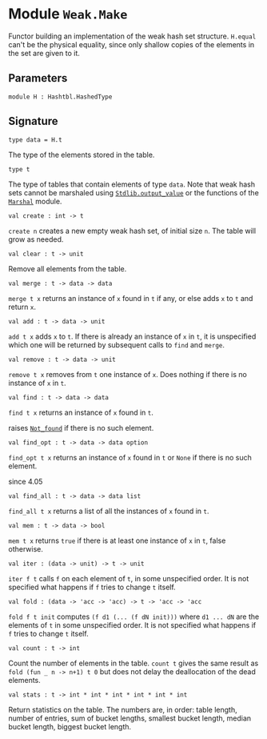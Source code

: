 
# Module `Weak.Make`

Functor building an implementation of the weak hash set structure. `H.equal` can't be the physical equality, since only shallow copies of the elements in the set are given to it.


## Parameters

```
module H : Hashtbl.HashedType
```

## Signature

```
type data = H.t
```
The type of the elements stored in the table.

```
type t
```
The type of tables that contain elements of type `data`. Note that weak hash sets cannot be marshaled using [`Stdlib.output_value`](./Stdlib.md#val-output_value) or the functions of the [`Marshal`](./Stdlib-Marshal.md) module.

```
val create : int -> t
```
`create n` creates a new empty weak hash set, of initial size `n`. The table will grow as needed.

```
val clear : t -> unit
```
Remove all elements from the table.

```
val merge : t -> data -> data
```
`merge t x` returns an instance of `x` found in `t` if any, or else adds `x` to `t` and return `x`.

```
val add : t -> data -> unit
```
`add t x` adds `x` to `t`. If there is already an instance of `x` in `t`, it is unspecified which one will be returned by subsequent calls to `find` and `merge`.

```
val remove : t -> data -> unit
```
`remove t x` removes from `t` one instance of `x`. Does nothing if there is no instance of `x` in `t`.

```
val find : t -> data -> data
```
`find t x` returns an instance of `x` found in `t`.

raises [`Not_found`](./Stdlib.md#exception-Not_found) if there is no such element.
```
val find_opt : t -> data -> data option
```
`find_opt t x` returns an instance of `x` found in `t` or `None` if there is no such element.

since 4.05
```
val find_all : t -> data -> data list
```
`find_all t x` returns a list of all the instances of `x` found in `t`.

```
val mem : t -> data -> bool
```
`mem t x` returns `true` if there is at least one instance of `x` in `t`, false otherwise.

```
val iter : (data -> unit) -> t -> unit
```
`iter f t` calls `f` on each element of `t`, in some unspecified order. It is not specified what happens if `f` tries to change `t` itself.

```
val fold : (data -> 'acc -> 'acc) -> t -> 'acc -> 'acc
```
`fold f t init` computes `(f d1 (... (f dN init)))` where `d1 ... dN` are the elements of `t` in some unspecified order. It is not specified what happens if `f` tries to change `t` itself.

```
val count : t -> int
```
Count the number of elements in the table. `count t` gives the same result as `fold (fun _ n -> n+1) t 0` but does not delay the deallocation of the dead elements.

```
val stats : t -> int * int * int * int * int * int
```
Return statistics on the table. The numbers are, in order: table length, number of entries, sum of bucket lengths, smallest bucket length, median bucket length, biggest bucket length.
